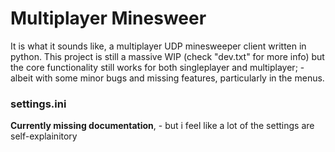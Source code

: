 # Multiplayer Minesweer
It is what it sounds like, a multiplayer UDP minesweeper client written in python. This project is still a massive WIP (check "dev.txt" for more info) but the core functionality still works for both singleplayer and multiplayer; - albeit with some minor bugs and missing features, particularly in the menus.

### settings.ini
**Currently missing documentation**, - but i feel like a lot of the settings are self-explainitory

